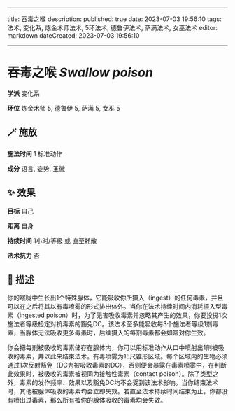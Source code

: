 
---
title: 吞毒之喉
description: 
published: true
date: 2023-07-03 19:56:10
tags: 法术, 变化系, 炼金术师法术, 5环法术, 德鲁伊法术, 萨满法术, 女巫法术
editor: markdown
dateCreated: 2023-07-03 19:56:10

---

# **吞毒之喉** *Swallow poison*

**学派** 变化系 

**环位** 炼金术师 5, 德鲁伊 5, 萨满 5, 女巫 5

## 🪄 施放

**施法时间** 1 标准动作

**成分** 语言, 姿势, 圣徽

## ✨ 效果 

**目标** 自己 

**距离** 自身  

**持续时间** 1小时/等级 或 直至耗散 

**法术抗力** 否

## 📖 描述

你的喉咙中生长出1个特殊腺体，它能吸收你所摄入（ingest）的任何毒素，并且可以在之后将其以有毒喷雾的形式排出体外。当你在法术持续时间内消耗摄入型毒素（ingested poison）时，为了无害吸收毒素并忽略其产生的效果，你要投掷1次施法者等级检定对抗毒素的豁免DC。该法术至多能吸收每3个施法者等级1剂毒素，当腺体无法吸收更多毒素时，后续摄入的每剂毒素都会如常对你生效。

你会把每剂被吸收的毒素储存在腺体内，你可以用标准动作从口中喷射出1剂被吸收的毒素，并以此来结束法术。有毒喷雾为15尺锥形区域。每个区域内的生物必须通过1次反射豁免（DC为被吸收毒素的DC），否则便会暴露在毒素喷雾中，在判断此效果时，被吸收的毒素被视同为接触性毒素（contact poison）。除了类型之外，毒素的发作频率、效果以及豁免DC均不会受到该法术影响。当你结束法术时，其他被腺体吸收的毒素均会立即失效。若直至法术持续时间结束为止，你都没有喷出过毒素，那么所有被你的腺体吸收的毒素均会失效。
    